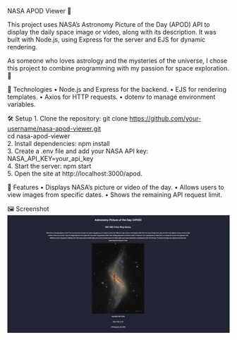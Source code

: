NASA APOD Viewer 🌌

This project uses NASA’s Astronomy Picture of the Day (APOD) API to display the daily space image or video, along with its description. It was built with Node.js, using Express for the server and EJS for dynamic rendering.

As someone who loves astrology and the mysteries of the universe, I chose this project to combine programming with my passion for space exploration. 🌠

🚀 Technologies
	•	Node.js and Express for the backend.
	•	EJS for rendering templates.
	•	Axios for HTTP requests.
	•	dotenv to manage environment variables.

🛠️ Setup
	1.	Clone the repository:
    git clone https://github.com/your-username/nasa-apod-viewer.git  
cd nasa-apod-viewer  
	2.	Install dependencies:
    npm install  
    3.	Create a .env file and add your NASA API key: 
    NASA_API_KEY=your_api_key  
    4.	Start the server:
    npm start  
    	5.	Open the site at http://localhost:3000/apod.

🌟 Features
	•	Displays NASA’s picture or video of the day.
	•	Allows users to view images from specific dates.
	•	Shows the remaining API request limit.

🖼️ Screenshot
![SiteImage](image/print.png)
